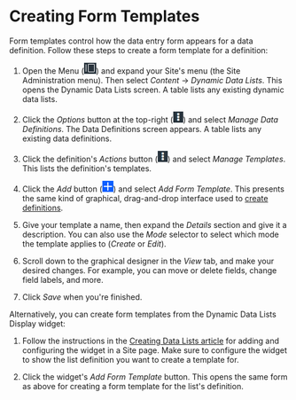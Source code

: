 # Creating Form Templates [](id=creating-form-templates)

Form templates control how the data entry form appears for a data definition.
Follow these steps to create a form template for a definition: 

1.  Open the Menu 
    (![Menu](../../../images/icon-menu.png)) 
    and expand your Site's menu (the Site Administration menu). Then select 
    *Content* &rarr; *Dynamic Data Lists*. This opens the Dynamic Data Lists 
    screen. A table lists any existing dynamic data lists. 

2.  Click the *Options* button at the top-right 
    (![Options](../../../images/icon-options.png)) 
    and select *Manage Data Definitions*. The Data Definitions screen appears. A 
    table lists any existing data definitions. 

3.  Click the definition's *Actions* button 
    (![Options](../../../images/icon-options.png)) 
    and select *Manage Templates*. This lists the definition's templates. 

4.  Click the *Add* button 
    (![Add](../../../images/icon-add.png)) 
    and select *Add Form Template*. This presents the same kind of graphical, 
    drag-and-drop interface used to 
    [create definitions](/discover/portal/-/knowledge_base/7-1/creating-data-definitions). 

5.  Give your template a name, then expand the *Details* section and give it a 
    description. You can also use the *Mode* selector to select which mode the 
    template applies to (*Create* or *Edit*). 

6.  Scroll down to the graphical designer in the *View* tab, and make your 
    desired changes. For example, you can move or delete fields, change field 
    labels, and more. 

7.  Click *Save* when you're finished. 

Alternatively, you can create form templates from the Dynamic Data Lists Display 
widget: 

1.  Follow the instructions in the 
    [Creating Data Lists article](/discover/portal/-/knowledge_base/7-1/creating-data-lists) 
    for adding and configuring the widget in a Site page. Make sure to configure 
    the widget to show the list definition you want to create a template 
    for. 

2.  Click the widget's *Add Form Template* button. This opens the same form as 
    above for creating a form template for the list's definition. 
